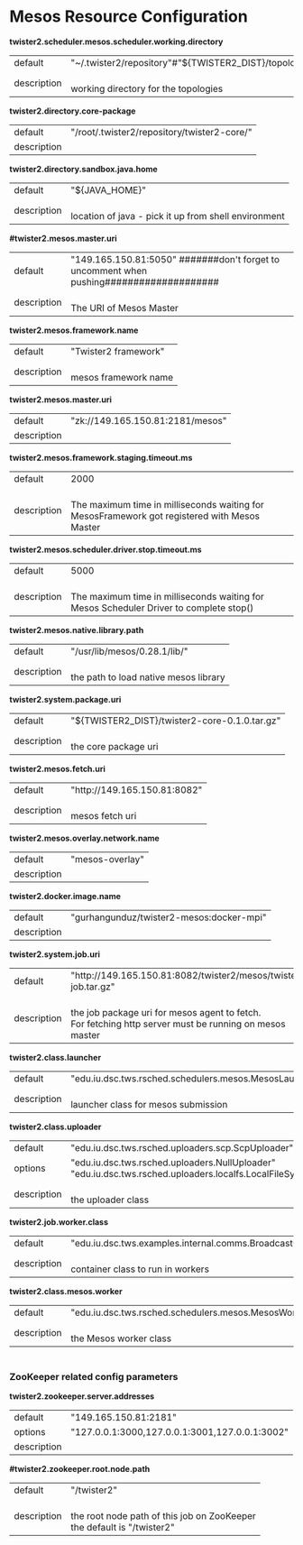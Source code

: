 # Mesos Resource Configuration



**twister2.scheduler.mesos.scheduler.working.directory**
<table><tr><td>default</td><td>"~/.twister2/repository"#"${TWISTER2_DIST}/topologies/${CLUSTER}/${ROLE}/${TOPOLOGY}"</td><tr><td>description</td><td><br/>working directory for the topologies</td></table>

**twister2.directory.core-package**
<table><tr><td>default</td><td>"/root/.twister2/repository/twister2-core/"</td><tr><td>description</td><td></td></table>

**twister2.directory.sandbox.java.home**
<table><tr><td>default</td><td>"${JAVA_HOME}"</td><tr><td>description</td><td><br/>location of java - pick it up from shell environment</td></table>

**#twister2.mesos.master.uri**
<table><tr><td>default</td><td>"149.165.150.81:5050"     #######don't forget to uncomment when pushing####################</td><tr><td>description</td><td><br/>The URI of Mesos Master</td></table>

**twister2.mesos.framework.name**
<table><tr><td>default</td><td>"Twister2 framework"</td><tr><td>description</td><td><br/>mesos framework name</td></table>

**twister2.mesos.master.uri**
<table><tr><td>default</td><td>"zk://149.165.150.81:2181/mesos"</td><tr><td>description</td><td></td></table>

**twister2.mesos.framework.staging.timeout.ms**
<table><tr><td>default</td><td>2000</td><tr><td>description</td><td><br/>The maximum time in milliseconds waiting for MesosFramework got registered with Mesos Master</td></table>

**twister2.mesos.scheduler.driver.stop.timeout.ms**
<table><tr><td>default</td><td>5000</td><tr><td>description</td><td><br/>The maximum time in milliseconds waiting for Mesos Scheduler Driver to complete stop()</td></table>

**twister2.mesos.native.library.path**
<table><tr><td>default</td><td>"/usr/lib/mesos/0.28.1/lib/"</td><tr><td>description</td><td><br/>the path to load native mesos library</td></table>

**twister2.system.package.uri**
<table><tr><td>default</td><td>"${TWISTER2_DIST}/twister2-core-0.1.0.tar.gz"</td><tr><td>description</td><td><br/>the core package uri</td></table>

**twister2.mesos.fetch.uri**
<table><tr><td>default</td><td>"http://149.165.150.81:8082"</td><tr><td>description</td><td><br/>mesos fetch uri</td></table>

**twister2.mesos.overlay.network.name**
<table><tr><td>default</td><td>"mesos-overlay"</td><tr><td>description</td><td></td></table>

**twister2.docker.image.name**
<table><tr><td>default</td><td>"gurhangunduz/twister2-mesos:docker-mpi"</td><tr><td>description</td><td></td></table>

**twister2.system.job.uri**
<table><tr><td>default</td><td>"http://149.165.150.81:8082/twister2/mesos/twister2-job.tar.gz"</td><tr><td>description</td><td><br/>the job package uri for mesos agent to fetch.<br/>For fetching http server must be running on mesos master</td></table>

**twister2.class.launcher**
<table><tr><td>default</td><td>"edu.iu.dsc.tws.rsched.schedulers.mesos.MesosLauncher"</td><tr><td>description</td><td><br/>launcher class for mesos submission</td></table>

**twister2.class.uploader**
<table><tr><td>default</td><td>"edu.iu.dsc.tws.rsched.uploaders.scp.ScpUploader"</td><tr><td>options</td><td>"edu.iu.dsc.tws.rsched.uploaders.NullUploader"<br/>"edu.iu.dsc.tws.rsched.uploaders.localfs.LocalFileSystemUploader"</td><tr><td>description</td><td><br/>the uploader class</td></table>

**twister2.job.worker.class**
<table><tr><td>default</td><td>"edu.iu.dsc.tws.examples.internal.comms.BroadcastCommunication"</td><tr><td>description</td><td><br/>container class to run in workers</td></table>

**twister2.class.mesos.worker**
<table><tr><td>default</td><td>"edu.iu.dsc.tws.rsched.schedulers.mesos.MesosWorker"</td><tr><td>description</td><td><br/>the Mesos worker class</td></table>

### <br/>ZooKeeper related config parameters
**twister2.zookeeper.server.addresses**
<table><tr><td>default</td><td>"149.165.150.81:2181"</td><tr><td>options</td><td>"127.0.0.1:3000,127.0.0.1:3001,127.0.0.1:3002"</td><tr><td>description</td><td></td></table>

**#twister2.zookeeper.root.node.path**
<table><tr><td>default</td><td>"/twister2"</td><tr><td>description</td><td><br/>the root node path of this job on ZooKeeper<br/>the default is "/twister2"</td></table>

